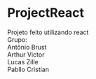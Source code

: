 # ProjectReact
 Projeto feito utilizando react<br>
Grupo: <br>
Antônio Brust <br>
Arthur Victor <br>
Lucas Zille <br>
Pabllo Cristian <br>

